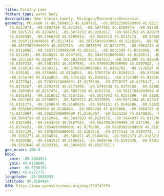 ```yaml
---
title: Dorothy Lake
feature_type: water_body
description: Near Oneida County, Michigan/Minnesota/Wisconsin
geometry: POLYGON ((-89.5894933 45.8207701, -89.58922509999999 45.8211709, -89.58861349999999
  45.8213974, -89.5882488 45.821203, -89.5877981 45.8209944, -89.5875836 45.8207701,
  -89.5875192 45.8204262, -89.5872832 45.8202617, -89.5867253 45.8202766, -89.5863176
  45.8206505, -89.5860708 45.8209914, -89.5859313 45.8214573, -89.58626390000001 45.8215896,
  -89.58681110000001 45.8217414, -89.58725099999999 45.8218289, -89.5874441 45.8220233,
  -89.58725099999999 45.8222326, -89.5870579 45.8222775, -89.5864249 45.8221601, -89.5859957
  45.8219806, -89.58537339999999 45.821861, -89.5851589 45.8216068, -89.58513739999999
  45.821203, -89.5848584 45.8207103, -89.58423620000001 45.8203813, -89.5837641 45.8202617,
  -89.5831204 45.8199776, -89.5823908 45.8197832, -89.5816398 45.8196934, -89.58076
  45.8197233, -89.5801163 45.8197981, -89.57960129999999 45.8197682, -89.5790863 45.819828,
  -89.5786143 45.8198131, -89.57809930000001 45.8196785, -89.5776594 45.8192119, -89.5771981
  45.819185, -89.5769406 45.8194093, -89.5765758 45.8194243, -89.5761681 45.8192897,
  -89.5756746 45.8192897, -89.5756102 45.8188111, -89.5757389 45.8183027, -89.5758462
  45.8177942, -89.57633970000001 45.8175699, -89.5770157 45.8176417, -89.57787399999999
  45.8176267, -89.5783782 45.8173904, -89.5793438 45.8170465, -89.5800519 45.8168969,
  -89.5803094 45.8167474, -89.5807708 45.8165799, -89.58117849999999 45.8164752, -89.5814896
  45.8161043, -89.5816612 45.8157155, -89.5817042 45.8155809, -89.582026 45.8155659,
  -89.5823694 45.8156855, -89.5826912 45.8157005, -89.5831204 45.8154313, -89.5835495
  45.8151771, -89.5840645 45.8148929, -89.5845151 45.8146686, -89.585352 45.8142797,
  -89.58586699999999 45.8140404, -89.5864249 45.8139806, -89.5868755 45.81419, -89.586854
  45.8143994, -89.58622099999999 45.8146207, -89.5855236 45.8149826, -89.5853305 45.8150873,
  -89.5848799 45.8152668, -89.5847993 45.8154576, -89.5844937 45.8157902, -89.58453660000001
  45.8163884, -89.5844293 45.8167922, -89.58470819999999 45.817196, -89.58500859999999
  45.8174652, -89.58548070000001 45.8179288, -89.58603859999999 45.8181382, -89.5864249
  45.8182129, -89.58704090000001 45.8183518, -89.5871544 45.8183774, -89.5876694 45.8183774,
  -89.5882273 45.8184074, -89.588871 45.8184074, -89.5892573 45.8185719, -89.5894289
  45.8189308, -89.5891822 45.8190624, -89.5888496 45.8193345, -89.5891285 45.8197981,
  -89.5893646 45.8202318, -89.5894933 45.8207701))
geo_error: 100.0
bbox:
  xmin: -89.5894933
  ymin: 45.8139806
  xmax: -89.5756102
  ymax: 45.8222775
longitude: -89.5830953
latitude: 45.8184464
OSM: https://www.openstreetmap.org/way/230741950
---
```

